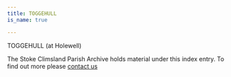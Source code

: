 ```yaml
---
title: TOGGEHULL
is_name: true

---
```


TOGGEHULL (at Holewell)


The Stoke Climsland Parish Archive holds material under this index entry. To find out more please [contact us](/contact/)
